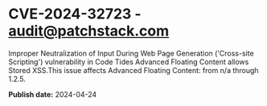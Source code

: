 # CVE-2024-32723 - audit@patchstack.com

Improper Neutralization of Input During Web Page Generation ('Cross-site Scripting') vulnerability in Code Tides Advanced Floating Content allows Stored XSS.This issue affects Advanced Floating Content: from n/a through 1.2.5.



**Publish date:** 2024-04-24
